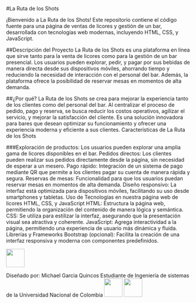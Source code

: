 #La Ruta de los Shots

¡Bienvenido a La Ruta de los Shots! Este repositorio contiene el código fuente para una página de ventas de licores y gestión de un bar, desarrollada con tecnologías web modernas, incluyendo HTML, CSS, y JavaScript.

##Descripción del Proyecto
La Ruta de los Shots es una plataforma en línea que sirve tanto para la venta de licores como para la gestión de un bar presencial. Los usuarios pueden explorar, pedir, y pagar por sus bebidas de manera directa desde sus dispositivos móviles, ahorrando tiempo y reduciendo la necesidad de interacción con el personal del bar. Además, la plataforma ofrece la posibilidad de reservar mesas en momentos de alta demanda.

##¿Por qué?
La Ruta de los Shots se crea para mejorar la experiencia tanto de los clientes como del personal del bar. Al centralizar el proceso de pedido, pago y reserva, se busca reducir los costos operativos, agilizar el servicio, y mejorar la satisfacción del cliente. Es una solución innovadora para bares que desean optimizar su funcionamiento y ofrecer una experiencia moderna y eficiente a sus clientes.
Características de La Ruta de los Shots

###Exploración de productos: Los usuarios pueden explorar una amplia gama de licores disponibles en el bar.
Pedidos directos: Los clientes pueden realizar sus pedidos directamente desde la página, sin necesidad de esperar a un mesero.
Pago rápido: Integración de un sistema de pago mediante QR que permite a los clientes pagar su cuenta de manera rápida y segura.
Reservas de mesas: Funcionalidad para que los usuarios puedan reservar mesas en momentos de alta demanda.
Diseño responsivo: La interfaz está optimizada para dispositivos móviles, facilitando su uso desde smartphones y tabletas.
Uso de Tecnologías en nuestra página web de licores
HTML, CSS, y JavaScript
HTML: Estructura la página web, permitiendo la organización del contenido de manera lógica y semántica.
CSS: Se utiliza para estilizar la interfaz, asegurando que la presentación visual sea atractiva y coherente.
JavaScript: Agrega interactividad a la página, permitiendo una experiencia de usuario más dinámica y fluida.
Librerías y Frameworks
Bootstrap (opcional): Facilita la creación de una interfaz responsiva y moderna con componentes predefinidos.

<img src="https://upload.wikimedia.org/wikipedia/commons/thumb/6/6b/WhatsApp.svg/800px-WhatsApp.svg.png" width="50" height="50">

Diseñado por:
Michael Garcia Quincos
Estudiante de Ingeniería de sistemas de la Universidad Nacional de Colombia
<img src="https://upload.wikimedia.org/wikipedia/commons/thumb/9/91/Octicons-mark-github.svg/1200px-Octicons-mark-github.svg.png" width="50" height="50"> <img src="https://upload.wikimedia.org/wikipedia/commons/thumb/7/7e/Gmail_icon_%282020%29.svg/1200px-Gmail_icon_%282020%29.svg.png" width="50" height="50">

